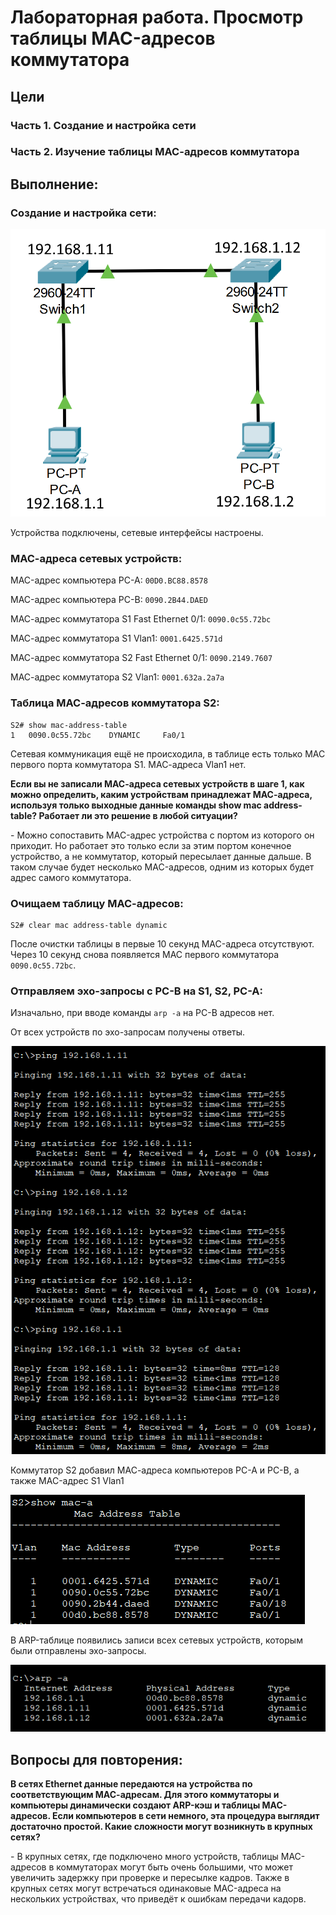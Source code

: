 

# Лабораторная работа. Просмотр таблицы MAC-адресов коммутатора
##  Цели
### Часть 1. Создание и настройка сети

### Часть 2. Изучение таблицы МАС-адресов коммутатора

## Выполнение:

### Создание и настройка сети:

![](2-1.png)

Устройства подключены, сетевые интерфейсы настроены.


### МАС-адреса сетевых устройств:

MAC-адрес компьютера PC-A: `00D0.BC88.8578` 

MAC-адрес компьютера PC-B: `0090.2B44.DAED`



МАС-адрес коммутатора S1 Fast Ethernet 0/1: `0090.0c55.72bc`

МАС-адрес коммутатора S1 Vlan1: `0001.6425.571d`

МАС-адрес коммутатора S2 Fast Ethernet 0/1: `0090.2149.7607`

МАС-адрес коммутатора S2 Vlan1: `0001.632a.2a7a`

### Таблица МАС-адресов коммутатора S2:

```
S2# show mac-address-table
1   0090.0c55.72bc    DYNAMIC     Fa0/1 
```

Сетевая коммуникация ещё не происходила, в таблице есть только MAC первого порта коммутатора S1.
МАС-адреса Vlan1 нет.


**Если вы не записали МАС-адреса сетевых устройств в шаге 1, как можно определить, каким устройствам принадлежат МАС-адреса, используя только выходные данные команды show mac address-table? Работает ли это решение в любой ситуации?**

\- Можно сопоставить MAC-адрес устройства с портом из которого он приходит. Но работает это только если за этим портом конечное устройство, а не коммутатор, который пересылает данные дальше. В таком случае будет несколько MAC-адресов, одним из которых будет адрес самого коммутатора.

### Очищаем таблицу МАС-адресов:

```
S2# clear mac address-table dynamic
```

После очистки таблицы в первые 10 секунд MAC-адреса отсутствуют. Через 10 секунд снова появляется MAC первого коммутатора `0090.0c55.72bc`.

### Отправляем эхо-запросы с PC-B на S1, S2, PC-A:
Изначально, при вводе команды `arp -a` на PC-B адресов нет.

От всех устройств по эхо-запросам получены ответы.

![](2-2.png)

Коммутатор S2 добавил МАС-адреса компьютеров PC-A и PC-B, а также MAC-адрес S1 Vlan1

![](2-3.png)

В ARP-таблице появились записи всех сетевых устройств, которым были отправлены эхо-запросы.

![](2-4.png)




##  Вопросы для повторения:

**В сетях Ethernet данные передаются на устройства по соответствующим МАС-адресам. Для этого коммутаторы и компьютеры динамически создают ARP-кэш и таблицы МАС-адресов. Если компьютеров в сети немного, эта процедура выглядит достаточно простой. Какие сложности могут возникнуть в крупных сетях?**


\- В крупных сетях, где подключено много устройств, таблицы MAC-адресов в коммутаторах могут быть очень большими, что может увеличить задержку при проверке и пересылке кадров. Также в крупных сетях могут встречаться одинаковые MAC-адреса на нескольких устройствах, что приведёт к ошибкам передачи кадорв.
